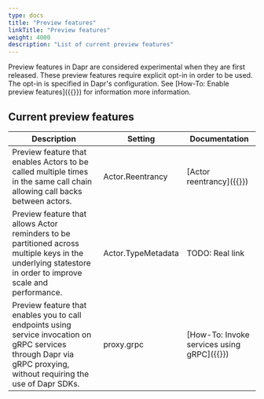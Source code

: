 ```yaml
---
type: docs
title: "Preview features"
linkTitle: "Preview features"
weight: 4000
description: "List of current preview features"
---
```

Preview features in Dapr are considered experimental when they are first released. These preview features require explicit opt-in in order to be used. The opt-in is specified in Dapr's configuration. See [How-To: Enable preview features]({{<ref preview-features>}}) for information more information.


## Current preview features
| Description | Setting | Documentation |
|-------------|---------|---------------|
| Preview feature that enables Actors to be called multiple times in the same call chain allowing call backs between actors. | Actor.Reentrancy | [Actor reentrancy]({{<ref actor-reentrancy>}}) |
| Preview feature that allows Actor reminders to be partitioned across multiple keys in the underlying statestore in order to improve scale and performance. | Actor.TypeMetadata | TODO: Real link |
| Preview feature that enables you to call endpoints using service invocation on gRPC services through Dapr via gRPC proxying, without requiring the use of Dapr SDKs. | proxy.grpc | [How-To: Invoke services using gRPC]({{<ref howto-invoke-services-grpc>}}) |
